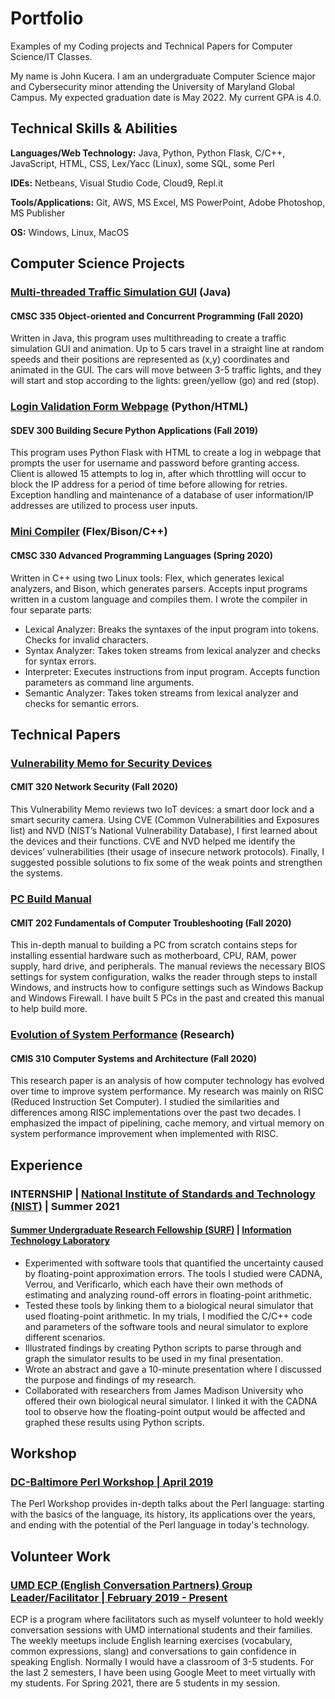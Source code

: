 # Portfolio
Examples of my Coding projects and Technical Papers for Computer Science/IT Classes.

My name is John Kucera. I am an undergraduate Computer Science major and Cybersecurity minor attending the University of Maryland Global Campus. My expected graduation date is May 2022. My current GPA is 4.0.

## Technical Skills & Abilities

**Languages/Web Technology:**
Java, Python, Python Flask, C/C++, JavaScript, HTML, CSS, Lex/Yacc (Linux), some SQL, some Perl

**IDEs:**
Netbeans, Visual Studio Code, Cloud9, Repl.it

**Tools/Applications:**
Git, AWS, MS Excel, MS PowerPoint, Adobe Photoshop, MS Publisher

**OS:**
Windows, Linux, MacOS

## Computer Science Projects

### [Multi-threaded Traffic Simulation GUI](./Multi-threadedTrafficSimulationGUI) (Java)
#### CMSC 335 Object-oriented and Concurrent Programming (Fall 2020)

Written in Java, this program uses multithreading to create a traffic simulation GUI and animation. Up to 5 cars travel in a straight line at random speeds and their positions are represented as (x,y) coordinates and animated in the GUI. The cars will move between 3-5 traffic lights, and they will start and stop according to the lights: green/yellow (go) and red (stop).

### [Login Validation Form Webpage](./LoginValidationWebpage) (Python/HTML)
#### SDEV 300 Building Secure Python Applications (Fall 2019)

This program uses Python Flask with HTML to create a log in webpage that prompts the user for username and password before granting access. Client is allowed 15 attempts to log in, after which throttling will occur to block the IP address for a period of time before allowing for retries. Exception handling and maintenance of a database of user information/IP addresses are utilized to process user inputs.

### [Mini Compiler](./MiniCompiler) (Flex/Bison/C++)
#### CMSC 330 Advanced Programming Languages (Spring 2020)

Written in C++ using two Linux tools: Flex, which generates lexical analyzers, and Bison, which generates parsers. Accepts input programs written in a custom language and compiles them. I wrote the compiler in four separate parts:
  * Lexical Analyzer: Breaks the syntaxes of the input program into tokens. Checks for invalid characters.
  * Syntax Analyzer: Takes token streams from lexical analyzer and checks for syntax errors.
  * Interpreter: Executes instructions from input program. Accepts function parameters as command line arguments.
  * Semantic Analyzer: Takes token streams from lexical analyzer and checks for semantic errors.

## Technical Papers

### [Vulnerability Memo for Security Devices](./VulnerabilityMemo.pdf)
#### CMIT 320 Network Security (Fall 2020)

This Vulnerability Memo reviews two IoT devices: a smart door lock and a smart security camera. Using CVE (Common Vulnerabilities and Exposures list) and NVD (NIST’s National Vulnerability Database), I first learned about the devices and their functions.  CVE and NVD helped me identify the devices’ vulnerabilities (their usage of insecure network protocols). Finally, I suggested possible solutions to fix some of the weak points and strengthen the systems.

### [PC Build Manual](./PCBuildManual.pdf) 
#### CMIT 202 Fundamentals of Computer Troubleshooting (Fall 2020)

This in-depth manual to building a PC from scratch contains steps for installing essential hardware such as motherboard, CPU, RAM, power supply, hard drive, and peripherals. The manual reviews the necessary BIOS settings for system configuration, walks the reader through steps to install Windows, and instructs how to configure settings such as Windows Backup and Windows Firewall. I have built 5 PCs in the past and created this manual to help build more.

### [Evolution of System Performance](./SystemPerformance-ResearchPaper.pdf) (Research)
#### CMIS 310 Computer Systems and Architecture (Fall 2020)

This research paper is an analysis of how computer technology has evolved over time to improve system performance. My research was mainly on RISC (Reduced Instruction Set Computer). I studied the similarities and differences among RISC implementations over the past two decades. I emphasized the impact of pipelining, cache memory, and virtual memory on system performance improvement when implemented with RISC.

## Experience
### INTERNSHIP | [National Institute of Standards and Technology (NIST)](https://www.nist.gov/) | Summer 2021
#### [Summer Undergraduate Research Fellowship (SURF)](https://www.nist.gov/surf/) | [Information Technology Laboratory](https://www.nist.gov/itl/)

  * Experimented with software tools that quantified the uncertainty caused by floating-point approximation errors. The tools I studied were CADNA, Verrou, and Verificarlo, which each have their own methods of estimating and analyzing round-off errors in floating-point arithmetic.
  * Tested these tools by linking them to a biological neural simulator that used floating-point arithmetic. In my trials, I modified the C/C++ code and parameters of the software tools and neural simulator to explore different scenarios. 
  * Illustrated findings by creating Python scripts to parse through and graph the simulator results to be used in my final presentation.
  * Wrote an abstract and gave a 10-minute presentation where I discussed the purpose and findings of my research.
  * Collaborated with researchers from James Madison University who offered their own biological neural simulator. I linked it with the CADNA tool to observe how the floating-point output would be affected and graphed these results using Python scripts. 

## Workshop

### [DC-Baltimore Perl Workshop | April 2019](https://dcbpw.org/dcbpw2019/)

The Perl Workshop provides in-depth talks about the Perl language: starting with the basics of the language, its history, its applications over the years, and ending with the potential of the Perl language in today's technology.

## Volunteer Work

### [UMD ECP (English Conversation Partners) Group Leader/Facilitator | February 2019 - Present](http://ecpumd.weebly.com/)

ECP is a program where facilitators such as myself volunteer to hold weekly conversation sessions with UMD international students and their families. The weekly meetups include English learning exercises (vocabulary, common expressions, slang) and conversations to gain confidence in speaking English. Normally I would have a classroom of 3-5 students. For the last 2 semesters, I have been using Google Meet to meet virtually with my students. For Spring 2021, there are 5 students in my session.
